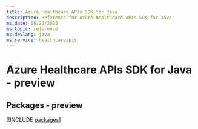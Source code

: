 ```yaml
---
title: Azure Healthcare APIs SDK for Java
description: Reference for Azure Healthcare APIs SDK for Java
ms.date: 08/22/2025
ms.topic: reference
ms.devlang: java
ms.service: healthcareapis
---
```

# Azure Healthcare APIs SDK for Java - preview
## Packages - preview
[!INCLUDE [packages](healthcare-apis-index.md)]